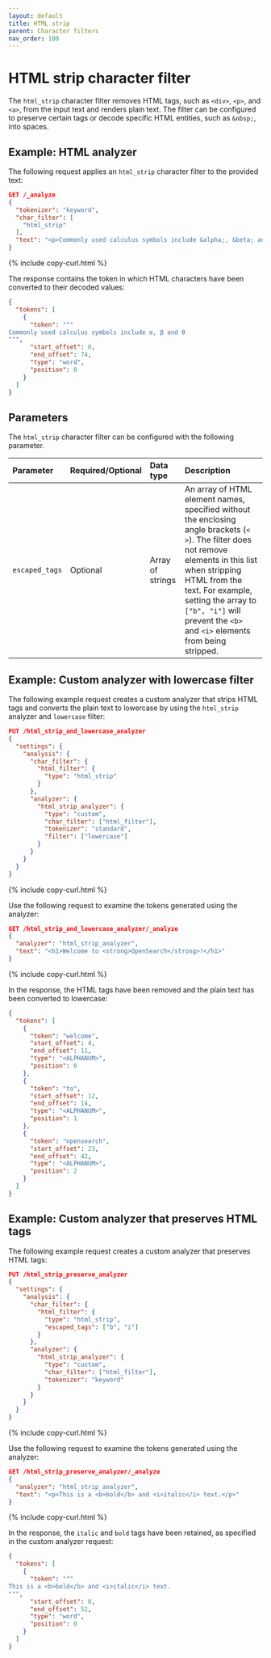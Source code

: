 ```yaml
---
layout: default
title: HTML strip
parent: Character filters
nav_order: 100
---
```


# HTML strip character filter

The `html_strip` character filter removes HTML tags, such as `<div>`, `<p>`, and `<a>`, from the input text and renders plain text. The filter can be configured to preserve certain tags or decode specific HTML entities, such as `&nbsp;`, into spaces.

## Example: HTML analyzer

The following request applies an `html_strip` character filter to the provided text:

```json
GET /_analyze
{
  "tokenizer": "keyword",
  "char_filter": [
    "html_strip"
  ],
  "text": "<p>Commonly used calculus symbols include &alpha;, &beta; and &theta; </p>"
}
```
{% include copy-curl.html %}

The response contains the token in which HTML characters have been converted to their decoded values:

```json
{
  "tokens": [
    {
      "token": """
Commonly used calculus symbols include α, β and θ 
""",
      "start_offset": 0,
      "end_offset": 74,
      "type": "word",
      "position": 0
    }
  ]
}
```

## Parameters

The `html_strip` character filter can be configured with the following parameter.

| Parameter       | Required/Optional | Data type | Description    |
|:---|:---|:---|:---|
| `escaped_tags` | Optional | Array of strings | An array of HTML element names, specified without the enclosing angle brackets (`< >`). The filter does not remove elements in this list when stripping HTML from the text. For example, setting the array to `["b", "i"]` will prevent the `<b>` and `<i>` elements from being stripped.|

## Example: Custom analyzer with lowercase filter

The following example request creates a custom analyzer that strips HTML tags and converts the plain text to lowercase by using the `html_strip` analyzer and `lowercase` filter:

```json
PUT /html_strip_and_lowercase_analyzer
{
  "settings": {
    "analysis": {
      "char_filter": {
        "html_filter": {
          "type": "html_strip"
        }
      },
      "analyzer": {
        "html_strip_analyzer": {
          "type": "custom",
          "char_filter": ["html_filter"],
          "tokenizer": "standard",
          "filter": ["lowercase"]
        }
      }
    }
  }
}
```
{% include copy-curl.html %}

Use the following request to examine the tokens generated using the analyzer:

```json
GET /html_strip_and_lowercase_analyzer/_analyze
{
  "analyzer": "html_strip_analyzer",
  "text": "<h1>Welcome to <strong>OpenSearch</strong>!</h1>"
}
```
{% include copy-curl.html %}

In the response, the HTML tags have been removed and the plain text has been converted to lowercase:

```json
{
  "tokens": [
    {
      "token": "welcome",
      "start_offset": 4,
      "end_offset": 11,
      "type": "<ALPHANUM>",
      "position": 0
    },
    {
      "token": "to",
      "start_offset": 12,
      "end_offset": 14,
      "type": "<ALPHANUM>",
      "position": 1
    },
    {
      "token": "opensearch",
      "start_offset": 23,
      "end_offset": 42,
      "type": "<ALPHANUM>",
      "position": 2
    }
  ]
}
```

## Example: Custom analyzer that preserves HTML tags

The following example request creates a custom analyzer that preserves HTML tags:

```json
PUT /html_strip_preserve_analyzer
{
  "settings": {
    "analysis": {
      "char_filter": {
        "html_filter": {
          "type": "html_strip",
          "escaped_tags": ["b", "i"]
        }
      },
      "analyzer": {
        "html_strip_analyzer": {
          "type": "custom",
          "char_filter": ["html_filter"],
          "tokenizer": "keyword"
        }
      }
    }
  }
}
```
{% include copy-curl.html %}

Use the following request to examine the tokens generated using the analyzer:

```json
GET /html_strip_preserve_analyzer/_analyze
{
  "analyzer": "html_strip_analyzer",
  "text": "<p>This is a <b>bold</b> and <i>italic</i> text.</p>"
}
```
{% include copy-curl.html %}

In the response, the `italic` and `bold` tags have been retained, as specified in the custom analyzer request:

```json
{
  "tokens": [
    {
      "token": """
This is a <b>bold</b> and <i>italic</i> text.
""",
      "start_offset": 0,
      "end_offset": 52,
      "type": "word",
      "position": 0
    }
  ]
}
```
